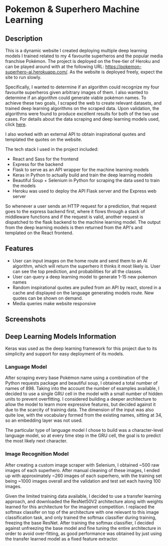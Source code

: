 # Pokemon & Superhero Machine Learning
## Description
This is a dynamic website I created deploying multiple deep learning models I trained related to my 4 favourite superheros and the popular media franchise Pokémon. The project is deployed on the free-tier of Heroku and can be played around with at the following URL: https://pokemon-superhero-ai.herokuapp.com/. As the website is deployed freely, expect the site to run slowly. 

Specifically, I wanted to determine if an algorithm could recognize my four favourite superheros given arbitrary images of them. I also wanted to determine if an algorithm could generate viable pokémon names. To achieve these two goals, I scraped the web to create relevant datasets, and trained deep learning algorithms on the scraped data. Upon validation, the algorithms were found to produce excellent results for both of the two use cases. For details about the data scraping and deep learning models used, click [here](#ml_models).

I also worked with an external API to obtain inspirational quotes and templated the quotes on the website. 

The tech stack I used in the project included:
- React and Sass for the frontend
- Express for the backend
- Flask to serve as an API wrapper for the machine learning models
- Keras in Python to actually build and train the deep learning models
- Beautiful Soup + Selenium in Python for scraping the data used to train the models
- Heroku was used to deploy the API Flask server and the Express web server 

So whenever a user sends an HTTP request for a prediction, that request goes to the express backend first, where it flows through a stack of middleware functions and if the request is valid, another request is dispatched to the flask backend to the machine learning model. The output from the deep learning models is then returned from the API's and templated on the React frontend. 

## Features 
* User can input images on the home route and send them to an AI algorithm, which will return the superhero it thinks it most likely is. User can see the top prediction, and probabilities for all the classes. 
* User can query a deep learning model to generate 1-15 new pokemon names
* Random inspirational quotes are pulled from an API by react, stored in a cache and displayed on the language generating models route. New quotes
can be shown on demand. 
* Media queries make website responsive 

## Screenshots 


## Deep Learning Models Information<a name = "ml_models"></a> 
Keras was used as the deep learning framework for this project due to its simplicity and support for easy deployment of its models. 
### Language Model
After scraping every base Pokémon name using a combination of the Python requests package and beautiful soup, I obtained a total number of names of 898. Taking into the account the number of examples available, I decided to use a single GRU cell in the model with a small number of hidden units to prevent overfitting. I considered building a deeper architecture to allow the model to learn more expressive features, but decided against it due to the scarcity of training data. The dimension of the input was also quite low, with the vocabulary formed from the existing names, sitting at 34, so an embedding layer was not used. 

The particular type of language model I chose to build was a character-level language model, so at every time step in the GRU cell, the goal is to predict the most likely next character.  

### Image Recognition Model
After creating a custom image scraper with Selenium, I obtained ~500 raw images of each superhero. After manual cleaning of these images, I ended up with approximately ~260 images of each superhero, with the training set being ~1000 images overall and the validation and test set each having 100 images. 

Given the limited training data available, I decided to use a transfer learning approach, and downloaded the ResNet50V2 architecture along with weights learned for this architecture for the imagenet competition. I replaced the softmax classifer on top of the architecture with one relevant to this image classification task, and only trained the softmax classifier during training, freezing the base ResNet. After training the softmax classifier, I decided against unfreezing the base model and fine tuning the entire architecture in order to avoid over-fitting, as good performance was obtained by just using the transfer learned model as a fixed feature extractor. 
